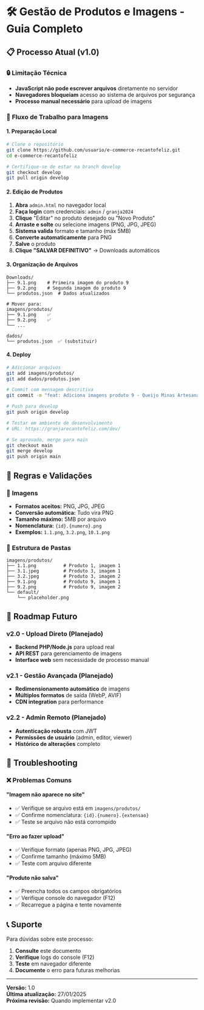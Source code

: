 # 🛠️ Gestão de Produtos e Imagens - Guia Completo

## 📋 Processo Atual (v1.0)

### 🔒 **Limitação Técnica**
- **JavaScript não pode escrever arquivos** diretamente no servidor
- **Navegadores bloqueiam** acesso ao sistema de arquivos por segurança
- **Processo manual necessário** para upload de imagens

### 📸 **Fluxo de Trabalho para Imagens**

#### 1. **Preparação Local**
```bash
# Clone o repositório
git clone https://github.com/usuario/e-commerce-recantofeliz.git
cd e-commerce-recantofeliz

# Certifique-se de estar na branch develop
git checkout develop
git pull origin develop
```

#### 2. **Edição de Produtos**
1. **Abra** `admin.html` no navegador local
2. **Faça login** com credenciais: `admin` / `granja2024`
3. **Clique** "Editar" no produto desejado ou "Novo Produto"
4. **Arraste e solte** ou selecione imagens (PNG, JPG, JPEG)
5. **Sistema valida** formato e tamanho (máx 5MB)
6. **Converte automaticamente** para PNG
7. **Salve** o produto
8. **Clique "SALVAR DEFINITIVO"** → Downloads automáticos

#### 3. **Organização de Arquivos**
```
Downloads/
├── 9.1.png    # Primeira imagem do produto 9
├── 9.2.png    # Segunda imagem do produto 9
└── produtos.json  # Dados atualizados

# Mover para:
imagens/produtos/
├── 9.1.png    ✅
├── 9.2.png    ✅
└── ...

dados/
└── produtos.json  ✅ (substituir)
```

#### 4. **Deploy**
```bash
# Adicionar arquivos
git add imagens/produtos/
git add dados/produtos.json

# Commit com mensagem descritiva
git commit -m "feat: Adiciona imagens produto 9 - Queijo Minas Artesanal"

# Push para develop
git push origin develop

# Testar em ambiente de desenvolvimento
# URL: https://granjarecantofeliz.com/dev/

# Se aprovado, merge para main
git checkout main
git merge develop
git push origin main
```

## 🎯 **Regras e Validações**

### 📸 **Imagens**
- **Formatos aceitos:** PNG, JPG, JPEG
- **Conversão automática:** Tudo vira PNG
- **Tamanho máximo:** 5MB por arquivo
- **Nomenclatura:** `{id}.{numero}.png`
- **Exemplos:** `1.1.png`, `3.2.png`, `10.1.png`

### 📁 **Estrutura de Pastas**
```
imagens/produtos/
├── 1.1.png          # Produto 1, imagem 1
├── 3.1.jpeg         # Produto 3, imagem 1
├── 3.2.jpeg         # Produto 3, imagem 2
├── 9.1.png          # Produto 9, imagem 1
├── 9.2.png          # Produto 9, imagem 2
└── default/
    └── placeholder.png
```

## 🚀 **Roadmap Futuro**

### v2.0 - Upload Direto (Planejado)
- **Backend PHP/Node.js** para upload real
- **API REST** para gerenciamento de imagens
- **Interface web** sem necessidade de processo manual

### v2.1 - Gestão Avançada (Planejado)
- **Redimensionamento automático** de imagens
- **Múltiplos formatos** de saída (WebP, AVIF)
- **CDN integration** para performance

### v2.2 - Admin Remoto (Planejado)
- **Autenticação robusta** com JWT
- **Permissões de usuário** (admin, editor, viewer)
- **Histórico de alterações** completo

## 🔧 **Troubleshooting**

### ❌ **Problemas Comuns**

#### "Imagem não aparece no site"
- ✅ Verifique se arquivo está em `imagens/produtos/`
- ✅ Confirme nomenclatura: `{id}.{numero}.{extensao}`
- ✅ Teste se arquivo não está corrompido

#### "Erro ao fazer upload"
- ✅ Verifique formato (apenas PNG, JPG, JPEG)
- ✅ Confirme tamanho (máximo 5MB)
- ✅ Teste com arquivo diferente

#### "Produto não salva"
- ✅ Preencha todos os campos obrigatórios
- ✅ Verifique console do navegador (F12)
- ✅ Recarregue a página e tente novamente

## 📞 **Suporte**

Para dúvidas sobre este processo:
1. **Consulte** este documento
2. **Verifique** logs do console (F12)
3. **Teste** em navegador diferente
4. **Documente** o erro para futuras melhorias

---

**Versão:** 1.0  
**Última atualização:** 27/01/2025  
**Próxima revisão:** Quando implementar v2.0